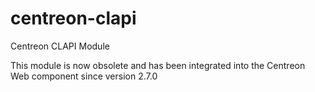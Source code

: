 # centreon-clapi
Centreon CLAPI Module

This module is now obsolete and has been integrated into the Centreon Web component since version 2.7.0
